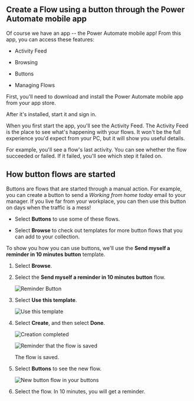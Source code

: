 ## Create a Flow using a button through the Power Automate mobile app

Of course we have an app -- the Power Automate mobile app! From this app, you
can access these features:

-   Activity Feed

-   Browsing

-   Buttons

-   Managing Flows

First, you'll need to download and install the Power Automate mobile app from
your app store.

After it's installed, start it and sign in.

When you first start the app, you'll see the Activity Feed. The Activity Feed is
the place to see what's happening with your flows. It won't be the full
experience you'd expect from your PC, but it will show you useful details.

For example, you'll see a flow's last activity. You can see whether the flow
succeeded or failed. If it failed, you'll see which step it failed on.

**How button flows are started**
--------------------------------

Buttons are flows that are started through a manual action. For example, you can
create a button to send a *Working from home today* email to your manager. If
you live far from your workplace, you can then use this button on days when the
traffic is a mess!

-   Select **Buttons** to use some of these flows.

-   Select **Browse** to check out templates for more button flows that you can
    add to your collection.

To show you how you can use buttons, we'll use the **Send myself a reminder in
10 minutes button** template.

1.  Select **Browse**.

2.  Select the **Send myself a reminder in 10 minutes button** flow.

    ![Reminder Button](../media/browse-templates.png)

3.  Select **Use this template**.

    ![Use this template](../media/use-template.png)

4.  Select **Create**, and then select **Done**.

    ![Creation completed](../media/create-flow-from-template.png)

    ![Reminder that the flow is saved](../media/saved-flow.png)
    
    The flow is saved.
5.  Select **Buttons** to see the new flow.

    ![New button flow in your buttons](../media/button-flow.png)  

6.  Select the flow. In 10 minutes, you will get a reminder.
